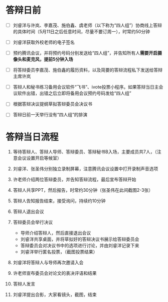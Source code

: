 # 答辩日前
- [ ] 刘睿洋与许岚、李嘉茂、施伯鑫、虞老师（以下称为“四人组”）协商线上答辩的具体时间（5月11日之后任意时间，尽量不要订周一），时常约50分钟

- [ ] 刘睿洋获取外校老师的电子签名

- [ ] 预约腾讯会议，并将预约号码分别发送给“四人组”，并告知所有人**需要开启摄像头和麦克风，提前5分钟入场**

- [ ] 将答辩委员李嘉茂、施伯鑫的履历资料，以及简要的答辩流程私下发送给答辩主席许岚

- [ ] 答辩人和秘书练习备用会议软件“飞书”、ivote投票小程序。如果答辩当日主会议软件出错，出错之后立即将备用会议预约号码发给“四人组”

- [ ] 根据答辩决议提纲草拟答辩委员会决议书

- [ ] 答辩日前一天举行没有“四人组”的排演


# 答辩当日流程
1. 等待答辩人、答辩人导师、答辩委员、答辩秘书B入场，主要成员共7人，（注意会议设置开启等候室）

1. 刘睿洋、张圣伟分别独立录制屏幕，注意腾讯会议设置中打开录制声音选项

2. 许老师介绍两位答辩委员，并告知答辩流程，最后宣布答辩开始

3. 答辩人共享PPT，然后报告，时常约30分钟（张圣伟在此间截图2-3张）

4. 答辩人告知报告结束，接受询问，持续约10分钟

5. 答辩人退出会议

6. 答辩委员会举行决议

    * 导师介绍答辩人，然后直接退出会议
    * 刘睿洋共享桌面，并将草拟好的答辩决议书展示给答辩委员会
    * 答辩委员会对决议书中的选项进行讨论，并由刘睿洋记录下来
    * 刘睿洋举行匿名投票，（截图投票结果）

7. 刘睿洋将答辩人与导师再次邀请入会

8. 许老师宣布委员会对论文的表决评语和结果

9. 答辩人发言

10. 刘睿洋提出合影，大家看镜头，截图，结束

